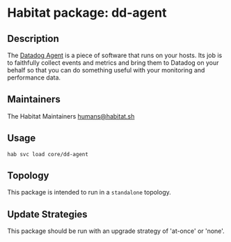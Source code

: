 # Habitat package: dd-agent

## Description 

The [Datadog Agent](https://docs.datadoghq.com/agent/) is a piece of software that runs on your hosts. Its job is to faithfully collect events and metrics and bring them to Datadog on your behalf so that you can do something useful with your monitoring and performance data.

## Maintainers

The Habitat Maintainers humans@habitat.sh

## Usage

`hab svc load core/dd-agent`

## Topology

This package is intended to run in a `standalone` topology.

## Update Strategies

This package should be run with an upgrade strategy of 'at-once' or 'none'.

